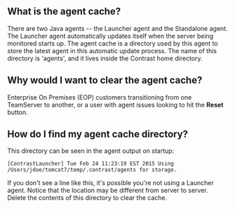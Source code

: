 <!--
title: "How to clear your agent cache"
description: "Troubleshooting the Java Agent Cache"
-->

## What is the agent cache?
There are two Java agents -- the Launcher agent and the Standalone agent. The Launcher agent automatically updates itself when the server being monitored starts up. The agent cache is a directory used by this agent to store the latest agent in this automatic update process. The name of this directory is 'agents', and it lives inside the Contrast home directory. 
 
## Why would I want to clear the agent cache?
Enterprise On Premises (EOP) customers transitioning from one TeamServer to another, or a user with agent issues looking to hit the **Reset** button.
 
## How do I find my agent cache directory?
This directory can be seen in the agent output on startup:

````
[ContrastLauncher] Tue Feb 24 11:23:19 EST 2015 Using /Users/jdoe/tomcat7/temp/.contrast/agents for storage. 
````

If you don't see a line like this, it's possible you're not using a Launcher agent. Notice that the location may be different from server to server.
Delete the contents of this directory to clear the cache. 
